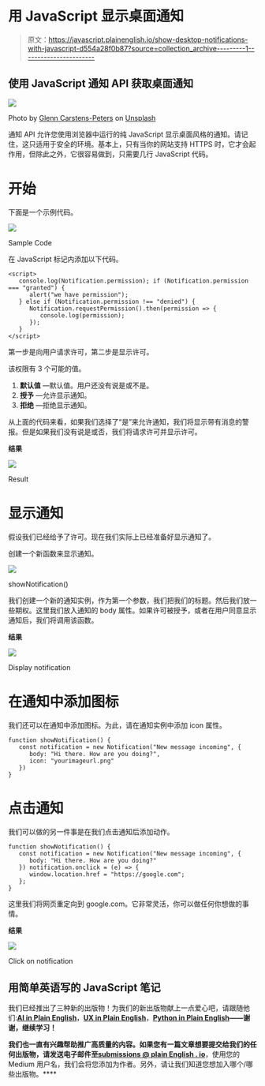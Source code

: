 # 用 JavaScript 显示桌面通知

> 原文：<https://javascript.plainenglish.io/show-desktop-notifications-with-javascript-d554a28f0b87?source=collection_archive---------1----------------------->

## 使用 JavaScript 通知 API 获取桌面通知

![](img/3e9326e3283ee73d64e95af1e62817c9.png)

Photo by [Glenn Carstens-Peters](https://unsplash.com/@glenncarstenspeters?utm_source=medium&utm_medium=referral) on [Unsplash](https://unsplash.com?utm_source=medium&utm_medium=referral)

通知 API 允许您使用浏览器中运行的纯 JavaScript 显示桌面风格的通知。请记住，这只适用于安全的环境。基本上，只有当你的网站支持 HTTPS 时，它才会起作用，但除此之外，它很容易做到，只需要几行 JavaScript 代码。

# 开始

下面是一个示例代码。

![](img/6d8064e892e3e316b7c43d999714f04e.png)

Sample Code

在 JavaScript 标记内添加以下代码。

```
<script>
   console.log(Notification.permission); if (Notification.permission === "granted") {
      alert("we have permission");
   } else if (Notification.permission !== "denied") {
      Notification.requestPermission().then(permission => {
         console.log(permission);
      });
   }
</script>
```

第一步是向用户请求许可，第二步是显示许可。

该权限有 3 个可能的值。

1.  **默认值** —默认值。用户还没有说是或不是。
2.  **授予** —允许显示通知。
3.  **拒绝** —拒绝显示通知。

从上面的代码来看，如果我们选择了“是”来允许通知，我们将显示带有消息的警报。但是如果我们没有说是或否，我们将请求许可并显示许可。

**结果**

![](img/13cd8b52c63fcc876818706a532d3fea.png)

Result

# 显示通知

假设我们已经给予了许可。现在我们实际上已经准备好显示通知了。

创建一个新函数来显示通知。

![](img/2c7ab6967d5a417b007b56541c47df96.png)

showNotification()

我们创建一个新的通知实例，作为第一个参数，我们把我们的标题。然后我们放一些期权。这里我们放入通知的 body 属性。如果许可被授予，或者在用户同意显示通知后，我们将调用该函数。

**结果**

![](img/941df3409186106e33ede1f1fe5efb7c.png)

Display notification

# 在通知中添加图标

我们还可以在通知中添加图标。为此，请在通知实例中添加 icon 属性。

```
function showNotification() {
   const notification = new Notification("New message incoming", {
      body: "Hi there. How are you doing?",
      icon: "yourimageurl.png"
   })
}
```

# 点击通知

我们可以做的另一件事是在我们点击通知后添加动作。

```
function showNotification() {
   const notification = new Notification("New message incoming", {
      body: "Hi there. How are you doing?"
   }) notification.onclick = (e) => {
      window.location.href = "https://google.com";
   };
}
```

这里我们将网页重定向到 google.com。它非常灵活，你可以做任何你想做的事情。

**结果**

![](img/a4d0318d4294597cc636ca7e370991e7.png)

Click on notification

## **用简单英语写的 JavaScript 笔记**

我们已经推出了三种新的出版物！为我们的新出版物献上一点爱心吧，请跟随他们:[**AI in Plain English**](https://medium.com/ai-in-plain-english)，[**UX in Plain English**](https://medium.com/ux-in-plain-english)，[**Python in Plain English**](https://medium.com/python-in-plain-english)**——谢谢，继续学习！**

**我们也一直有兴趣帮助推广高质量的内容。如果您有一篇文章想要提交给我们的任何出版物，请发送电子邮件至[**submissions @ plain English . io**](mailto:submissions@plainenglish.io)**，使用您的 Medium 用户名，我们会将您添加为作者。另外，请让我们知道您想加入哪个/哪些出版物。****
